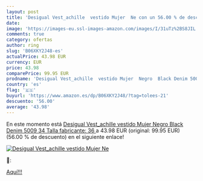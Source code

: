 ```yaml
---
layout: post
title: 'Desigual Vest_achille  vestido Mujer  Ne con un 56.00 % de descuento'
date: 
image: 'https://images-eu.ssl-images-amazon.com/images/I/31uTz%2BS8JIL._SL200_.jpg'
comments: true
category: ofertas
author: ring
slug: 'B06XKY2J48-es'
actualPrice: 43.98 EUR
currency: EUR
price: 43.98
comparePrice: 99.95 EUR
prodname: 'Desigual Vest_achille  vestido Mujer  Negro  Black Denim 5009   34  Talla fabricante: 36 '
country: 'es'
flag: '🇪🇸'
buyurl: 'https://www.amazon.es/dp/B06XKY2J48/?tag=tolees-21'
descuento: '56.00'
average: '43.98'
---
```


En este momento está [Desigual Vest_achille  vestido Mujer  Negro  Black Denim 5009   34  Talla fabricante: 36 ](https://www.amazon.es/dp/B06XKY2J48/?tag=tolees-21) a 43.98 EUR (original: 99.95 EUR) (56.00 %  de descuento) en el siguiente enlace!

[![Desigual Vest_achille  vestido Mujer  Ne](https://images-eu.ssl-images-amazon.com/images/I/31uTz%2BS8JIL._SL200_.jpg)](https://www.amazon.es/dp/B06XKY2J48/?tag=tolees-21)

🔎:


[Aquí!!!](https://www.amazon.es/dp/B06XKY2J48/?tag=tolees-21)
